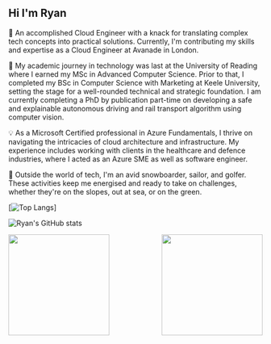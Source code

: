 ## Hi I'm Ryan

👋 An accomplished Cloud Engineer with a knack for translating complex tech concepts into practical solutions. Currently, I'm contributing my skills and expertise as a Cloud Engineer at Avanade in London.

🚀 My academic journey in technology was last at the University of Reading where I earned my MSc in Advanced Computer Science. Prior to that, I completed my BSc in Computer Science with Marketing at Keele University, setting the stage for a well-rounded technical and strategic foundation. I am currently completing a PhD by publication part-time on developing a safe and explainable autonomous driving and rail transport algorithm using computer vision.

💡 As a Microsoft Certified professional in Azure Fundamentals, I thrive on navigating the intricacies of cloud architecture and infrastructure. My experience includes working with clients in the healthcare and defence industries, where I acted as an Azure SME as well as software engineer.

🌟 Outside the world of tech, I'm an avid snowboarder, sailor, and golfer. These activities keep me energised and ready to take on challenges, whether they're on the slopes, out at sea, or on the green.

[![Top Langs](https://github-readme-stats.vercel.app/api/top-langs/?username=ryanrasi)]

![Ryan's GitHub stats](https://github-readme-stats.vercel.app/api?username=ryanrasi&count_private=true&show_icons=true&theme=gruvbox_light)

[linkedin]: https://www.linkedin.com/in/ryan-rasi/
[website]: https://www.ryanrasi.com

<a>
  <img height=200 align="left" src="https://github-readme-stats.vercel.app/api?username=ryanrasi&count_private=true&show_icons=true&theme=gruvbox_light" />
</a>
<a href="https://github.com/anuraghazra/convoychat">
  <img height=200 align="right" src="https://github-readme-stats.vercel.app/api/top-langs/?username=ryanrasi&layout=compact&langs_count=8" />
</a>